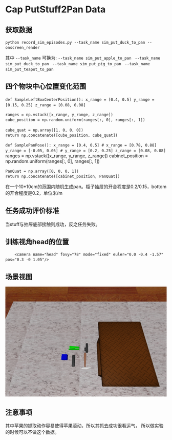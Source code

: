 # Cap PutStuff2Pan Data

## 获取数据
    python record_sim_episodes.py --task_name sim_put_duck_to_pan --onscreen_render
其中 `--task_name` 可换为:
`--task_name sim_put_apple_to_pan
`
`--task_name sim_put_duck_to_pan
`
`--task_name sim_put_pig_to_pan
`
`--task_name sim_put_teapot_to_pan
`
## 四个物块中心位置变化范围
`def SampleLeftBoxCenterPosition():
    x_range = [0.4, 0.5]
    y_range = [0.15, 0.25]
    z_range = [0.08, 0.08]`

    ranges = np.vstack([x_range, y_range, z_range])
    cube_position = np.random.uniform(ranges[:, 0], ranges[:, 1])

    cube_quat = np.array([1, 0, 0, 0])
    return np.concatenate([cube_position, cube_quat])

`def SamplePanPose():
    x_range = [0.4, 0.5]
    # x_range = [0.78, 0.88]
    y_range = [-0.05, 0.05]
    # y_range = [0.2, 0.25]
    z_range = [0.08, 0.08]
`
    ranges = np.vstack([x_range, y_range, z_range])
    cabinet_position = np.random.uniform(ranges[:, 0], ranges[:, 1])

    PanQuat = np.array([0, 0, 0, 1])
    return np.concatenate([cabinet_position, PanQuat])

在一个10*10cm的范围内随机生成pan。柜子抽屉的开合程度是0.2/0.15，bottom的开合程度是0.2，单位米/m

## 任务成功评价标准
当stuff与抽屉底部接触则成功，反之任务失败。

## 训练视角head的位置
		<camera name="head" fovy="78" mode="fixed" euler="0.0 -0.4 -1.57" pos="0.3 -0 1.05"/>

## 场景视图
![img_4.png](img_4.png)

## 注意事项
其中苹果的抓取动作容易使得苹果滚动，所以其抓去成功很看运气，
所以做实验的时候可以不做这个数据。

